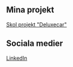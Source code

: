 
<H2>Mina projekt</h2>
<a href="https://alexanderjansson91.github.io/Deluxepark/">Skol projekt "Deluxecar"</a>
<H2>Sociala medier</h2>
<a href="https://www.linkedin.com/in/alexander-jansson-6a5645192/">LinkedIn</a>



